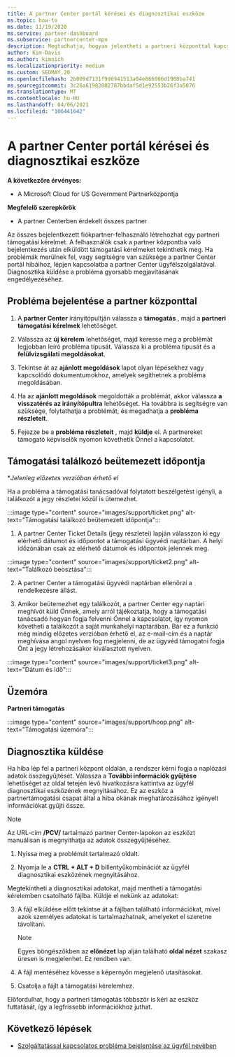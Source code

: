 ```yaml
---
title: A partner Center portál kérései és diagnosztikai eszköze
ms.topic: how-to
ms.date: 11/19/2020
ms.service: partner-dashboard
ms.subservice: partnercenter-mpn
description: Megtudhatja, hogyan jelentheti a partneri központtal kapcsolatos problémákat, és hogyan gyűjthet diagnosztikai adatokat a partner-támogatási csapat számára.
author: Kim-Davis
ms.author: kimnich
ms.localizationpriority: medium
ms.custom: SEOMAY.20
ms.openlocfilehash: 2b009d7131f9d6941513a04e866006d1908ba741
ms.sourcegitcommit: 3c26a61982082787bbdaf5d1e92553b26f3a5076
ms.translationtype: MT
ms.contentlocale: hu-HU
ms.lasthandoff: 04/06/2021
ms.locfileid: "106441642"
---
```

# <a name="partner-center-portal-requests-and-diagnostic-tool"></a>A partner Center portál kérései és diagnosztikai eszköze

**A következőre érvényes:**

- A Microsoft Cloud for US Government Partnerközpontja

**Megfelelő szerepkörök**

- A partner Centerben érdekelt összes partner

Az összes bejelentkezett fiókpartner-felhasználó létrehozhat egy partneri támogatási kérelmet. A felhasználók csak a partner központba való bejelentkezés után elküldött támogatási kérelmeket tekinthetik meg.
Ha problémák merülnek fel, vagy segítségre van szüksége a partner Center portál hibáihoz, lépjen kapcsolatba a partner Center ügyfélszolgálatával. Diagnosztika küldése a probléma gyorsabb megjavításának engedélyezéséhez.

## <a name="report-a-problem-with-the-partner-center"></a>Probléma bejelentése a partner központtal

1. A **partner Center** irányítópultján válassza a **támogatás** , majd a **partneri támogatási kérelmek** lehetőséget.

2. Válassza az **új kérelem** lehetőséget, majd keresse meg a problémát legjobban leíró probléma típusát. Válassza ki a probléma típusát és a **felülvizsgálati megoldásokat**.

3. Tekintse át az **ajánlott megoldások** lapot olyan lépésekhez vagy kapcsolódó dokumentumokhoz, amelyek segíthetnek a probléma megoldásában.

4. Ha az **ajánlott megoldások** megoldották a problémát, akkor válassza **a visszatérés az irányítópultra** lehetőséget. Ha továbbra is segítségre van szüksége, folytathatja a problémát, és megadhatja a **probléma részleteit**.

5. Fejezze be a **probléma részleteit** , majd **küldje** el. A partnereket támogató képviselők nyomon követhetik Önnel a kapcsolatot.

## <a name="schedule-a-support-appointment"></a>Támogatási találkozó beütemezett időpontja 

**Jelenleg előzetes verzióban érhető el*

Ha a probléma a támogatási tanácsadóval folytatott beszélgetést igényli, a találkozót a jegy részletei közül is ütemezhet.

:::image type="content" source="images/support/ticket.png" alt-text="Támogatási találkozó beütemezett időpontja":::

1.  A partner Center Ticket Details (jegy részletei) lapján válasszon ki egy elérhető dátumot és időpontot a támogatási ügyvédi naptárban. A helyi időzónában csak az elérhető dátumok és időpontok jelennek meg.

:::image type="content" source="images/support/ticket2.png" alt-text="Találkozó beosztása":::

2. A partner Center a támogatási ügyvédi naptárban ellenőrzi a rendelkezésre állást.

1. Amikor beütemezhet egy találkozót, a partner Center egy naptári meghívót küld Önnek, amely arról tájékoztatja, hogy a támogatási tanácsadó hogyan fogja felvenni Önnel a kapcsolatot, így nyomon követheti a találkozót a saját munkahelyi naptárában.  Bár ez a funkció még mindig előzetes verzióban érhető el, az e-mail-cím és a naptár meghívása angol nyelven fog megjelenni, de az ügyvéd támogatni fogja Önt a jegy létrehozásakor kiválasztott nyelven.

:::image type="content" source="images/support/ticket3.png" alt-text="Dátum és idő":::

## <a name="hours-of-operation"></a>Üzemóra

**Partneri támogatás**

:::image type="content" source="images/support/hoop.png" alt-text="Támogatási üzemóra":::

## <a name="send-diagnostics"></a>Diagnosztika küldése

Ha hiba lép fel a partneri központ oldalán, a rendszer kérni fogja a naplózási adatok összegyűjtését. Válassza a **További információk gyűjtése** lehetőséget az oldal tetején lévő hivatkozásra kattintva az ügyfél diagnosztikai eszközének megnyitásához. Ez az eszköz a partnertámogatási csapat által a hiba okának meghatározásához igényelt információkat gyűjti össze. 

>[!NOTE]
>Az URL-cím **/PCV/** tartalmazó partner Center-lapokon az eszközt manuálisan is megnyithatja az adatok összegyűjtéséhez.

1. Nyissa meg a problémát tartalmazó oldalt.

2. Nyomja le a **CTRL + ALT + D** billentyűkombinációt az ügyfél diagnosztikai eszközének megnyitásához.

Megtekintheti a diagnosztikai adatokat, majd mentheti a támogatási kérelemben csatolható fájlba. Küldje el nekünk az adatokat:

3. A fájl elküldése előtt tekintse át a fájlban található információkat, mivel azok személyes adatokat is tartalmazhatnak, amelyeket el szeretne távolítani.

    >[!NOTE]
    >Egyes böngészőkben az **előnézet** lap alján található **oldal nézet** szakasz üresen is megjelenhet. Ez rendben van.

4. A fájl mentéséhez kövesse a képernyőn megjelenő utasításokat.

5. Csatolja a fájlt a támogatási kérelemhez.

Előfordulhat, hogy a partneri támogatás többször is kéri az eszköz futtatását, így a legfrissebb információkhoz juthat.

## <a name="next-steps"></a>Következő lépések

- [Szolgáltatással kapcsolatos probléma bejelentése az ügyfél nevében](report-problems-on-behalf-of-a-customer.md)
